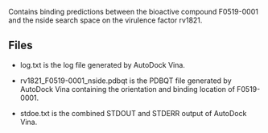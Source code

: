 Contains binding predictions between the bioactive compound F0519-0001 and the nside search space on the virulence factor rv1821.

## Files

- log.txt is the log file generated by AutoDock Vina.

- rv1821_F0519-0001_nside.pdbqt is the PDBQT file generated by AutoDock Vina containing the orientation and binding location of F0519-0001.

- stdoe.txt is the combined STDOUT and STDERR output of AutoDock Vina.

